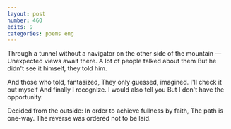 ```yaml
---
layout: post
number: 460
edits: 9
categories: poems eng
---
```


Through a tunnel without a navigator on the other side of the mountain — 
Unexpected views await there.
A lot of people talked about them 
But he didn't see it himself, they told him. 

And those who told, fantasized,
They only guessed, imagined.
I'll check it out myself 
And finally I recognize.
I would also tell you 
But I don't have the opportunity. 

Decided from the outside:
In order to achieve fullness by faith,
The path is one-way.
The reverse was ordered not to be laid.
